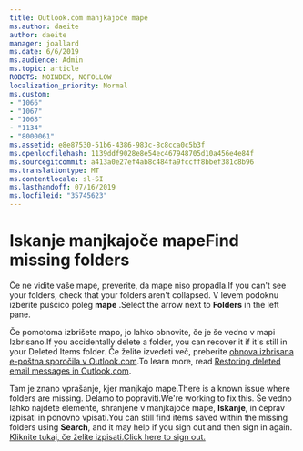 ```yaml
---
title: Outlook.com manjkajoče mape
ms.author: daeite
author: daeite
manager: joallard
ms.date: 6/6/2019
ms.audience: Admin
ms.topic: article
ROBOTS: NOINDEX, NOFOLLOW
localization_priority: Normal
ms.custom:
- "1066"
- "1067"
- "1068"
- "1134"
- "8000061"
ms.assetid: e8e87530-51b6-4386-983c-8c8cca0c5b3f
ms.openlocfilehash: 1139ddf9028e8e54ec467948705d10a456e4e84f
ms.sourcegitcommit: a413a0e27ef4ab8c484fa9fccff8bbef381c8b96
ms.translationtype: MT
ms.contentlocale: sl-SI
ms.lasthandoff: 07/16/2019
ms.locfileid: "35745623"
---
```

# <a name="find-missing-folders"></a><span data-ttu-id="d2e6b-102">Iskanje manjkajoče mape</span><span class="sxs-lookup"><span data-stu-id="d2e6b-102">Find missing folders</span></span>

<span data-ttu-id="d2e6b-103">Če ne vidite vaše mape, preverite, da mape niso propadla.</span><span class="sxs-lookup"><span data-stu-id="d2e6b-103">If you can't see your folders, check that your folders aren't collapsed.</span></span> <span data-ttu-id="d2e6b-104">V levem podoknu izberite puščico poleg **mape** .</span><span class="sxs-lookup"><span data-stu-id="d2e6b-104">Select the arrow next to **Folders** in the left pane.</span></span>
  
<span data-ttu-id="d2e6b-105">Če pomotoma izbrišete mapo, jo lahko obnovite, če je še vedno v mapi Izbrisano.</span><span class="sxs-lookup"><span data-stu-id="d2e6b-105">If you accidentally delete a folder, you can recover it if it's still in your Deleted Items folder.</span></span> <span data-ttu-id="d2e6b-106">Če želite izvedeti več, preberite [obnova izbrisana e-poštna sporočila v Outlook.com](https://support.office.com/article/cf06ab1b-ae0b-418c-a4d9-4e895f83ed50?wt.mc_id=Office_Outlook_com_Alchemy).</span><span class="sxs-lookup"><span data-stu-id="d2e6b-106">To learn more, read [Restoring deleted email messages in Outlook.com](https://support.office.com/article/cf06ab1b-ae0b-418c-a4d9-4e895f83ed50?wt.mc_id=Office_Outlook_com_Alchemy).</span></span>
  
<span data-ttu-id="d2e6b-107">Tam je znano vprašanje, kjer manjkajo mape.</span><span class="sxs-lookup"><span data-stu-id="d2e6b-107">There is a known issue where folders are missing.</span></span> <span data-ttu-id="d2e6b-108">Delamo to popraviti.</span><span class="sxs-lookup"><span data-stu-id="d2e6b-108">We're working to fix this.</span></span> <span data-ttu-id="d2e6b-109">Še vedno lahko najdete elemente, shranjene v manjkajoče mape, **Iskanje**, in čeprav izpisati in ponovno vpisati.</span><span class="sxs-lookup"><span data-stu-id="d2e6b-109">You can still find items saved within the missing folders using **Search**, and it may help if you sign out and then sign in again.</span></span> [<span data-ttu-id="d2e6b-110">Kliknite tukaj, če želite izpisati.</span><span class="sxs-lookup"><span data-stu-id="d2e6b-110">Click here to sign out.</span></span>](https://login.live.com/logout.srf)
